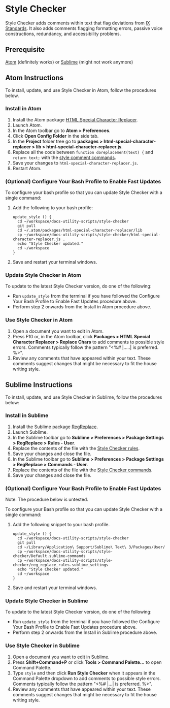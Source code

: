 # Style Checker

Style Checker adds comments within text that flag deviations from [IX Standards](https://confluence.eng.vmware.com/display/public/IXCS/IX+Content+Standards). 
It also adds comments flagging formatting errors, passive voice constructions, redundancy, and accessibility problems.


## Prerequisite

[Atom](https://atom.io/) (definitely works) or [Sublime](https://www.sublimetext.com/3) (might not work anymore)


## Atom Instructions

To install, update, and use Style Checker in Atom, follow the procedures below.


### Install in Atom

  1. Install the Atom package [HTML Special Character Replacer](https://atom.io/packages/html-special-character-replacer).
  1. Launch Atom.
  1. In the Atom toolbar go to **Atom > Preferences**.
  1. Click **Open Config Folder** in the side tab.
  1. In the **Project** folder tree go to **packages > html-special-character-replacer > lib > html-special-character-replacer.js**.
  1. Replace all the code between `function doreplacement(text) {` and `return text;` with the [style comment commands](https://github.com/pivotal-cf-experimental/docs-utility-scripts/blob/master/style-checker/html-special-character-replacer.js).
  1. Save your changes to `html-special-character-replacer.js`.
  1. Restart Atom.


### (Optional) Configure Your Bash Profile to Enable Fast Updates

To configure your bash profile so that you can update Style Checker with a single command:

1. Add the following to your bash profile:
  
    ```
    update_style () {
      cd ~/workspace/docs-utility-scripts/style-checker
      git pull
      cd ~/.atom/packages/html-special-character-replacer/lib
      cp ~/workspace/docs-utility-scripts/style-checker/html-special-character-replacer.js .
      echo "Style Checker updated."
      cd ~/workspace
    }
    ```
 
1. Save and restart your terminal windows.


### Update Style Checker in Atom

To update to the latest Style Checker version, do one of the following:

* Run ```update_style``` from the terminal if you have followed the Configure Your Bash Profile to Enable Fast Updates procedure above.
* Perform step 2 onwards from the Install in Atom procedure above.


### Use Style Checker in Atom

1. Open a document you want to edit in Atom.
1. Press F10 or, in the Atom toolbar, click **Packages > HTML Special Character Replacer > Replace Chars** to add comments to possible style errors. Comments typically follow the pattern "<%# |.....| is preferred. %>".
1. Review any comments that have appeared within your text. These comments suggest changes that might be necessary to fit the house writing style.
  
  
## Sublime Instructions

To install, update, and use Style Checker in Sublime, follow the procedures below:


### Install in Sublime

1. Install the Sublime package [RegReplace](https://facelessuser.github.io/RegReplace/installation/).
1. Launch Sublime.
1. In the Sublime toolbar go to **Sublime > Preferences > Package Settings > RegReplace > Rules - User**.
1. Replace the contents of the file with the [Style Checker rules](https://github.com/pivotal-cf-experimental/docs-utility-scripts/blob/master/style-checker/reg_replace_rules.sublime_settings).
1. Save your changes and close the file.
1. In the Sublime toolbar go to **Sublime > Preferences > Package Settings > RegReplace > Commands - User**.
1. Replace the contents of the file with the [Style Checker commands](https://github.com/pivotal-cf-experimental/docs-utility-scripts/blob/master/style-checker/Default.sublime-commands).
1. Save your changes and close the file.


### (Optional) Configure Your Bash Profile to Enable Fast Updates

Note: The procedure below is untested.

To configure your Bash profile so that you can update Style Checker with a single command:

1. Add the following snippet to your bash profile.

    ```
    update_style () {
      cd ~/workspace/docs-utility-scripts/style-checker
      git pull
      cd ~/Library/Application\ Support/Sublime\ Text\ 3/Packages/User/
      cp ~/workspace/docs-utility-scripts/style-checker/Default.sublime-commands
      cp ~/workspace/docs-utility-scripts/style-checker/reg_replace_rules.sublime_settings
      echo "Style Checker updated."
      cd ~/workspace
    }
    ```    

1. Save and restart your terminal windows.


### Update Style Checker in Sublime

To update to the latest Style Checker version, do one of the following:

* Run ```update_style``` from the terminal if you have followed the Configure Your Bash Profile to Enable Fast Updates procedure above.
* Perform step 2 onwards from the Install in Sublime procedure above.


### Use Style Checker in Sublime

1. Open a document you want to edit in Sublime.
1. Press **Shift+Command+P** or click **Tools > Command Palette...** to open Command Palette.
1. Type `style` and then click **Run Style Checker** when it appears in the Command Palette dropdown to add comments to possible style errors. 
Comments typically follow the pattern "<%# |...| is preferred. %>".
1. Review any comments that have appeared within your text. These comments suggest changes that might be necessary to fit the house writing style.
